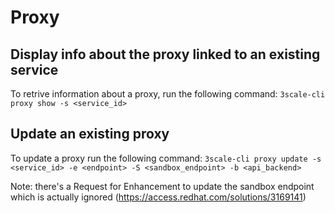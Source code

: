# Proxy

## Display info about the proxy linked to an existing service

To retrive information about a proxy, run the following command:
`3scale-cli proxy show -s <service_id>`

## Update an existing proxy

To update a proxy run the following command:
`3scale-cli proxy update -s <service_id> -e <endpoint> -S <sandbox_endpoint> -b <api_backend>`

Note: there's a Request for Enhancement to update the sandbox endpoint which is actually ignored (https://access.redhat.com/solutions/3169141)
